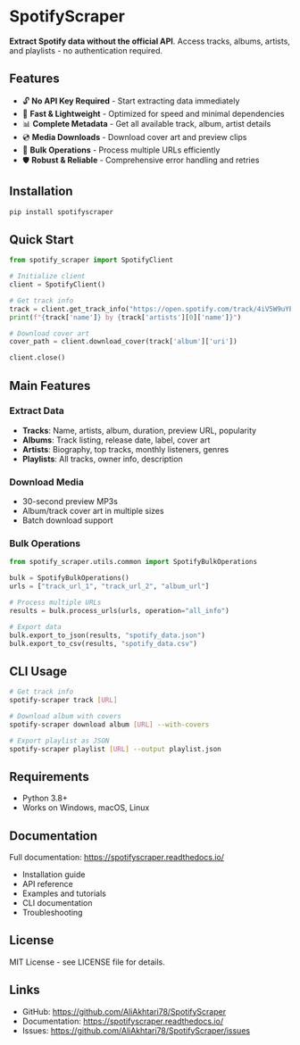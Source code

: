 # SpotifyScraper

**Extract Spotify data without the official API**. Access tracks, albums, artists, and playlists - no authentication required.

## Features

- 🔓 **No API Key Required** - Start extracting data immediately
- 🚀 **Fast & Lightweight** - Optimized for speed and minimal dependencies  
- 📊 **Complete Metadata** - Get all available track, album, artist details
- 💿 **Media Downloads** - Download cover art and preview clips
- 🔄 **Bulk Operations** - Process multiple URLs efficiently
- 🛡️ **Robust & Reliable** - Comprehensive error handling and retries

## Installation

```bash
pip install spotifyscraper
```

## Quick Start

```python
from spotify_scraper import SpotifyClient

# Initialize client
client = SpotifyClient()

# Get track info
track = client.get_track_info("https://open.spotify.com/track/4iV5W9uYEdYUVa79Axb7Rh")
print(f"{track['name']} by {track['artists'][0]['name']}")

# Download cover art
cover_path = client.download_cover(track['album']['uri'])

client.close()
```

## Main Features

### Extract Data
- **Tracks**: Name, artists, album, duration, preview URL, popularity
- **Albums**: Track listing, release date, label, cover art
- **Artists**: Biography, top tracks, monthly listeners, genres
- **Playlists**: All tracks, owner info, description

### Download Media
- 30-second preview MP3s
- Album/track cover art in multiple sizes
- Batch download support

### Bulk Operations
```python
from spotify_scraper.utils.common import SpotifyBulkOperations

bulk = SpotifyBulkOperations()
urls = ["track_url_1", "track_url_2", "album_url"]

# Process multiple URLs
results = bulk.process_urls(urls, operation="all_info")

# Export data
bulk.export_to_json(results, "spotify_data.json")
bulk.export_to_csv(results, "spotify_data.csv")
```

## CLI Usage

```bash
# Get track info
spotify-scraper track [URL]

# Download album with covers  
spotify-scraper download album [URL] --with-covers

# Export playlist as JSON
spotify-scraper playlist [URL] --output playlist.json
```

## Requirements

- Python 3.8+
- Works on Windows, macOS, Linux

## Documentation

Full documentation: https://spotifyscraper.readthedocs.io/

- Installation guide
- API reference  
- Examples and tutorials
- CLI documentation
- Troubleshooting

## License

MIT License - see LICENSE file for details.

## Links

- GitHub: https://github.com/AliAkhtari78/SpotifyScraper
- Documentation: https://spotifyscraper.readthedocs.io/
- Issues: https://github.com/AliAkhtari78/SpotifyScraper/issues